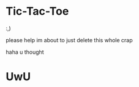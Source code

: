 # Tic-Tac-Toe

:,)

please help
im about to just delete this whole crap




























































































haha u thought
# UwU
